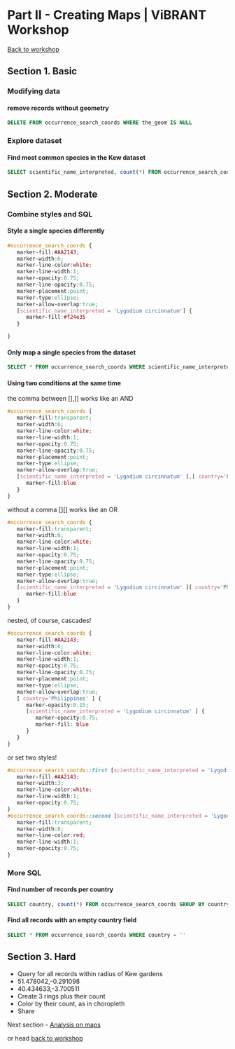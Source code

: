 Part II - Creating Maps | ViBRANT Workshop
== 

[Back to workshop](/Vizzuality/CartoDB-Tutorials/tree/master/vibrant)

## Section 1. Basic

### Modifying data

#### remove records without geometry

```sql
DELETE FROM occurrence_search_coords WHERE the_geom IS NULL
```

### Explore dataset 

#### Find most common species in the Kew dataset

```sql
SELECT scientific_name_interpreted, count(*) FROM occurrence_search_coords GROUP BY scientific_name_interpreted ORDER BY count(*) DESC
```

## Section 2. Moderate

### Combine styles and SQL

#### Style a single species differently

```css
#occurrence_search_coords {
   marker-fill:#AA2143;
   marker-width:6;
   marker-line-color:white;
   marker-line-width:1;
   marker-opacity:0.75;
   marker-line-opacity:0.75;
   marker-placement:point;
   marker-type:ellipse;
   marker-allow-overlap:true;
   [scientific_name_interpreted = 'Lygodium circinnatum'] {
      marker-fill:#f24e35
   } 

}
```

#### Only map a single species from the dataset

```sql
SELECT * FROM occurrence_search_coords WHERE scientific_name_interpreted = 'Lygodium circinnatum'
```

#### Using two conditions at the same time

the comma between [],[] works like an AND

```css
#occurrence_search_coords {
   marker-fill:transparent;
   marker-width:6;
   marker-line-color:white;
   marker-line-width:1;
   marker-opacity:0.75;
   marker-line-opacity:0.75;
   marker-placement:point;
   marker-type:ellipse;
   marker-allow-overlap:true;
   [scientific_name_interpreted = 'Lygodium circinnatum' ],[ country='Philippines' ] {
      marker-fill:blue
   }
}
```

without a comma [][] works like an OR

```css
#occurrence_search_coords {
   marker-fill:transparent;
   marker-width:6;
   marker-line-color:white;
   marker-line-width:1;
   marker-opacity:0.75;
   marker-line-opacity:0.75;
   marker-placement:point;
   marker-type:ellipse;
   marker-allow-overlap:true;
   [scientific_name_interpreted = 'Lygodium circinnatum' ][ country='Philippines' ] {
      marker-fill:blue
   }
}
```

nested, of course, cascades!

```css
#occurrence_search_coords {
   marker-fill:#AA2143;
   marker-width:6;
   marker-line-color:white;
   marker-line-width:1;
   marker-opacity:0.75;
   marker-line-opacity:0.75;
   marker-placement:point;
   marker-type:ellipse;
   marker-allow-overlap:true;
   [ country='Philippines' ] {
      marker-opacity:0.15;
      [scientific_name_interpreted = 'Lygodium circinnatum' ] {
         marker-opacity:0.75;
         marker-fill: blue
      }
   }   
}
```

or set two styles!

```css
#occurrence_search_coords::first [scientific_name_interpreted = 'Lygodium circinnatum' ]{
   marker-fill:#AA2143;
   marker-width:3;
   marker-line-color:white;
   marker-line-width:1;
   marker-opacity:0.75;
}
#occurrence_search_coords::second [scientific_name_interpreted = 'Lygodium circinnatum' ]{
   marker-fill:transparent;
   marker-width:8;
   marker-line-color:red;
   marker-line-width:1;
   marker-opacity:0.75;
}
```


### More SQL

#### Find number of records per country

```sql
SELECT country, count(*) FROM occurrence_search_coords GROUP BY country ORDER BY country ASC
```

#### Find all records with an empty country field

```sql
SELECT * FROM occurrence_search_coords WHERE country = ''
```

## Section 3. Hard

 * Query for all records within radius of Kew gardens
 * 51.478042,-0.291098
 * 40.434633,-3.700511
 * Create 3 rings plus their count
 * Color by their count, as in choropleth
 * Share

Next section - [Analysis on maps](/Vizzuality/CartoDB-Tutorials/tree/master/vibrant/Part_III_Analysis_on_maps.md)

or head [back to workshop](/Vizzuality/CartoDB-Tutorials/tree/master/vibrant)







